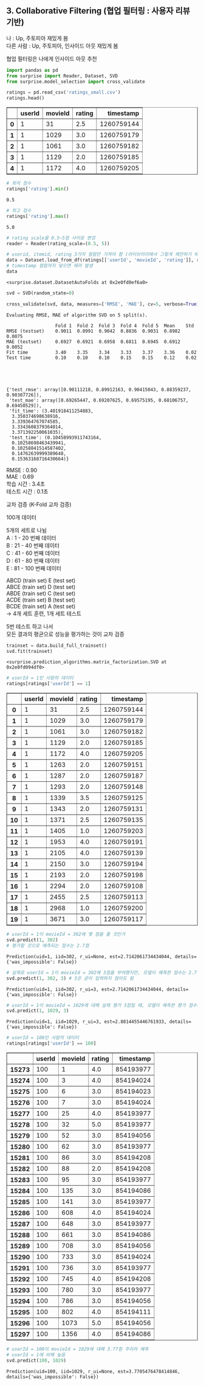 ## 3. Collaborative Filtering (협업 필터링 : 사용자 리뷰 기반)

나 : Up, 주토피아 재밌게 봄\
다른 사람 : Up, 주토피아, 인사이드 아웃 재밌게 봄
    
협업 필터링은 나에게 인사이드 아웃 추천


```python
import pandas as pd
from surprise import Reader, Dataset, SVD
from surprise.model_selection import cross_validate
```


```python
ratings = pd.read_csv('ratings_small.csv')
ratings.head()
```





<table border="1" class="dataframe">
  <thead>
    <tr style="text-align: right;">
      <th></th>
      <th>userId</th>
      <th>movieId</th>
      <th>rating</th>
      <th>timestamp</th>
    </tr>
  </thead>
  <tbody>
    <tr>
      <th>0</th>
      <td>1</td>
      <td>31</td>
      <td>2.5</td>
      <td>1260759144</td>
    </tr>
    <tr>
      <th>1</th>
      <td>1</td>
      <td>1029</td>
      <td>3.0</td>
      <td>1260759179</td>
    </tr>
    <tr>
      <th>2</th>
      <td>1</td>
      <td>1061</td>
      <td>3.0</td>
      <td>1260759182</td>
    </tr>
    <tr>
      <th>3</th>
      <td>1</td>
      <td>1129</td>
      <td>2.0</td>
      <td>1260759185</td>
    </tr>
    <tr>
      <th>4</th>
      <td>1</td>
      <td>1172</td>
      <td>4.0</td>
      <td>1260759205</td>
    </tr>
  </tbody>
</table>




```python
# 최저 점수
ratings['rating'].min()
```




    0.5




```python
# 최고 점수
ratings['rating'].max()
```




    5.0




```python
# rating scale을 0.5~5점 사이로 변겅
reader = Reader(rating_scale=(0.5, 5))
```


```python
# userid, itemid, rating 3가지 컬럼만 가져야 함 (라이브러리에서 그렇게 제안하기 때문)
data = Dataset.load_from_df(ratings[['userId', 'movieId', 'rating']], reader=reader) # reader는 앞에 만든 reader 패키지로 입력
# timestamp 컬럼까지 넣으면 에러 발생
data
```




    <surprise.dataset.DatasetAutoFolds at 0x2e0fd0ef6a0>




```python
svd = SVD(random_state=0)
```


```python
cross_validate(svd, data, measures=['RMSE', 'MAE'], cv=5, verbose=True) # verbose=True일 경우 진행 과정 보여 줌
```

    Evaluating RMSE, MAE of algorithm SVD on 5 split(s).
    
                      Fold 1  Fold 2  Fold 3  Fold 4  Fold 5  Mean    Std     
    RMSE (testset)    0.9011  0.8991  0.9042  0.8836  0.9031  0.8982  0.0075  
    MAE (testset)     0.6927  0.6921  0.6958  0.6811  0.6945  0.6912  0.0052  
    Fit time          3.40    3.35    3.34    3.33    3.37    3.36    0.02    
    Test time         0.10    0.10    0.10    0.15    0.15    0.12    0.02    
    




    {'test_rmse': array([0.90111218, 0.89912163, 0.90415043, 0.88359237, 0.90307726]),
     'test_mae': array([0.69265447, 0.69207625, 0.69575195, 0.68106757, 0.69450529]),
     'fit_time': (3.401918411254883,
      3.350374698638916,
      3.339364767074585,
      3.3343608379364014,
      3.371392250061035),
     'test_time': (0.10458993911743164,
      0.10258698463439941,
      0.10258841514587402,
      0.14762639999389648,
      0.15363168716430664)}



RMSE : 0.90\
MAE : 0.69\
학습 시간 : 3.4초\
테스트 시간 : 0.1초

교차 검증 (K-Fold 교차 검증)

100개 데이터

5개의 세트로 나뉨\
A : 1 - 20 번째 데이터\
B : 21 - 40 번째 데이터\
C : 41 - 60 번째 데이터\
D : 61 - 80 번째 데이터\
E : 81 - 100 번째 데이터

ABCD (train set) E (test set)\
ABCE (train set) D (test set)\
ABDE (train set) C (test set)\
ACDE (train set) B (test set)\
BCDE (train set) A (test set)\
-> 4개 세트 훈련, 1개 세트 테스트

5번 테스트 하고 나서\
모든 결과의 평균으로 성능을 평가하는 것이 교차 검증


```python
trainset = data.build_full_trainset()
svd.fit(trainset)
```




    <surprise.prediction_algorithms.matrix_factorization.SVD at 0x2e0fd094df0>




```python
# userId = 1인 사람의 데이터
ratings[ratings['userId'] == 1]
```





<table border="1" class="dataframe">
  <thead>
    <tr style="text-align: right;">
      <th></th>
      <th>userId</th>
      <th>movieId</th>
      <th>rating</th>
      <th>timestamp</th>
    </tr>
  </thead>
  <tbody>
    <tr>
      <th>0</th>
      <td>1</td>
      <td>31</td>
      <td>2.5</td>
      <td>1260759144</td>
    </tr>
    <tr>
      <th>1</th>
      <td>1</td>
      <td>1029</td>
      <td>3.0</td>
      <td>1260759179</td>
    </tr>
    <tr>
      <th>2</th>
      <td>1</td>
      <td>1061</td>
      <td>3.0</td>
      <td>1260759182</td>
    </tr>
    <tr>
      <th>3</th>
      <td>1</td>
      <td>1129</td>
      <td>2.0</td>
      <td>1260759185</td>
    </tr>
    <tr>
      <th>4</th>
      <td>1</td>
      <td>1172</td>
      <td>4.0</td>
      <td>1260759205</td>
    </tr>
    <tr>
      <th>5</th>
      <td>1</td>
      <td>1263</td>
      <td>2.0</td>
      <td>1260759151</td>
    </tr>
    <tr>
      <th>6</th>
      <td>1</td>
      <td>1287</td>
      <td>2.0</td>
      <td>1260759187</td>
    </tr>
    <tr>
      <th>7</th>
      <td>1</td>
      <td>1293</td>
      <td>2.0</td>
      <td>1260759148</td>
    </tr>
    <tr>
      <th>8</th>
      <td>1</td>
      <td>1339</td>
      <td>3.5</td>
      <td>1260759125</td>
    </tr>
    <tr>
      <th>9</th>
      <td>1</td>
      <td>1343</td>
      <td>2.0</td>
      <td>1260759131</td>
    </tr>
    <tr>
      <th>10</th>
      <td>1</td>
      <td>1371</td>
      <td>2.5</td>
      <td>1260759135</td>
    </tr>
    <tr>
      <th>11</th>
      <td>1</td>
      <td>1405</td>
      <td>1.0</td>
      <td>1260759203</td>
    </tr>
    <tr>
      <th>12</th>
      <td>1</td>
      <td>1953</td>
      <td>4.0</td>
      <td>1260759191</td>
    </tr>
    <tr>
      <th>13</th>
      <td>1</td>
      <td>2105</td>
      <td>4.0</td>
      <td>1260759139</td>
    </tr>
    <tr>
      <th>14</th>
      <td>1</td>
      <td>2150</td>
      <td>3.0</td>
      <td>1260759194</td>
    </tr>
    <tr>
      <th>15</th>
      <td>1</td>
      <td>2193</td>
      <td>2.0</td>
      <td>1260759198</td>
    </tr>
    <tr>
      <th>16</th>
      <td>1</td>
      <td>2294</td>
      <td>2.0</td>
      <td>1260759108</td>
    </tr>
    <tr>
      <th>17</th>
      <td>1</td>
      <td>2455</td>
      <td>2.5</td>
      <td>1260759113</td>
    </tr>
    <tr>
      <th>18</th>
      <td>1</td>
      <td>2968</td>
      <td>1.0</td>
      <td>1260759200</td>
    </tr>
    <tr>
      <th>19</th>
      <td>1</td>
      <td>3671</td>
      <td>3.0</td>
      <td>1260759117</td>
    </tr>
  </tbody>
</table>




```python
# userId = 1이 movieId = 302에 몇 점을 줄 것인가
svd.predict(1, 302)
# 평가할 것으로 예측되는 점수는 2.7점
```




    Prediction(uid=1, iid=302, r_ui=None, est=2.7142061734434044, details={'was_impossible': False})




```python
# 실제로 userId = 1이 movieId = 302에 3점을 부여했지만, 모델이 예측한 점수는 2.7점
svd.predict(1, 302, 3) # 3은 굳이 입력하지 않아도 됨
```




    Prediction(uid=1, iid=302, r_ui=3, est=2.7142061734434044, details={'was_impossible': False})




```python
# userId = 1이 movieId = 1029에 대해 실제 평가 3점일 때, 모델이 예측한 평가 점수는 2.88점 (상당히 근접)
svd.predict(1, 1029, 3)
```




    Prediction(uid=1, iid=1029, r_ui=3, est=2.8814455446761933, details={'was_impossible': False})




```python
# userId = 100인 사람의 데이터
ratings[ratings['userId'] == 100]
```





<table border="1" class="dataframe">
  <thead>
    <tr style="text-align: right;">
      <th></th>
      <th>userId</th>
      <th>movieId</th>
      <th>rating</th>
      <th>timestamp</th>
    </tr>
  </thead>
  <tbody>
    <tr>
      <th>15273</th>
      <td>100</td>
      <td>1</td>
      <td>4.0</td>
      <td>854193977</td>
    </tr>
    <tr>
      <th>15274</th>
      <td>100</td>
      <td>3</td>
      <td>4.0</td>
      <td>854194024</td>
    </tr>
    <tr>
      <th>15275</th>
      <td>100</td>
      <td>6</td>
      <td>3.0</td>
      <td>854194023</td>
    </tr>
    <tr>
      <th>15276</th>
      <td>100</td>
      <td>7</td>
      <td>3.0</td>
      <td>854194024</td>
    </tr>
    <tr>
      <th>15277</th>
      <td>100</td>
      <td>25</td>
      <td>4.0</td>
      <td>854193977</td>
    </tr>
    <tr>
      <th>15278</th>
      <td>100</td>
      <td>32</td>
      <td>5.0</td>
      <td>854193977</td>
    </tr>
    <tr>
      <th>15279</th>
      <td>100</td>
      <td>52</td>
      <td>3.0</td>
      <td>854194056</td>
    </tr>
    <tr>
      <th>15280</th>
      <td>100</td>
      <td>62</td>
      <td>3.0</td>
      <td>854193977</td>
    </tr>
    <tr>
      <th>15281</th>
      <td>100</td>
      <td>86</td>
      <td>3.0</td>
      <td>854194208</td>
    </tr>
    <tr>
      <th>15282</th>
      <td>100</td>
      <td>88</td>
      <td>2.0</td>
      <td>854194208</td>
    </tr>
    <tr>
      <th>15283</th>
      <td>100</td>
      <td>95</td>
      <td>3.0</td>
      <td>854193977</td>
    </tr>
    <tr>
      <th>15284</th>
      <td>100</td>
      <td>135</td>
      <td>3.0</td>
      <td>854194086</td>
    </tr>
    <tr>
      <th>15285</th>
      <td>100</td>
      <td>141</td>
      <td>3.0</td>
      <td>854193977</td>
    </tr>
    <tr>
      <th>15286</th>
      <td>100</td>
      <td>608</td>
      <td>4.0</td>
      <td>854194024</td>
    </tr>
    <tr>
      <th>15287</th>
      <td>100</td>
      <td>648</td>
      <td>3.0</td>
      <td>854193977</td>
    </tr>
    <tr>
      <th>15288</th>
      <td>100</td>
      <td>661</td>
      <td>3.0</td>
      <td>854194086</td>
    </tr>
    <tr>
      <th>15289</th>
      <td>100</td>
      <td>708</td>
      <td>3.0</td>
      <td>854194056</td>
    </tr>
    <tr>
      <th>15290</th>
      <td>100</td>
      <td>733</td>
      <td>3.0</td>
      <td>854194024</td>
    </tr>
    <tr>
      <th>15291</th>
      <td>100</td>
      <td>736</td>
      <td>3.0</td>
      <td>854193977</td>
    </tr>
    <tr>
      <th>15292</th>
      <td>100</td>
      <td>745</td>
      <td>4.0</td>
      <td>854194208</td>
    </tr>
    <tr>
      <th>15293</th>
      <td>100</td>
      <td>780</td>
      <td>3.0</td>
      <td>854193977</td>
    </tr>
    <tr>
      <th>15294</th>
      <td>100</td>
      <td>786</td>
      <td>3.0</td>
      <td>854194056</td>
    </tr>
    <tr>
      <th>15295</th>
      <td>100</td>
      <td>802</td>
      <td>4.0</td>
      <td>854194111</td>
    </tr>
    <tr>
      <th>15296</th>
      <td>100</td>
      <td>1073</td>
      <td>5.0</td>
      <td>854194056</td>
    </tr>
    <tr>
      <th>15297</th>
      <td>100</td>
      <td>1356</td>
      <td>4.0</td>
      <td>854194086</td>
    </tr>
  </tbody>
</table>





```python
# userId = 100이 movieId = 1029에 대해 3.77점 주리라 예측
# userId = 1에 비해 높음
svd.predict(100, 1029)
```




    Prediction(uid=100, iid=1029, r_ui=None, est=3.7705476478414846, details={'was_impossible': False})


